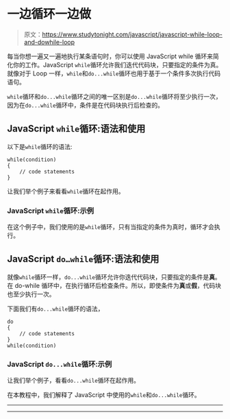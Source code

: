 # 一边循环一边做

> 原文：<https://www.studytonight.com/javascript/javascript-while-loop-and-dowhile-loop>

每当你想一遍又一遍地执行某条语句时，你可以使用 JavaScript while 循环来简化你的工作。JavaScript `while`循环允许我们迭代代码块，只要指定的条件为真。就像对于 Loop 一样，`while`和`do...while`循环也用于基于一个条件多次执行代码语句。

`while`循环和`do...while`循环之间的唯一区别是`do...while`循环将至少执行一次，因为在`do...while`循环中，条件是在代码块执行后检查的。

## JavaScript `while`循环:语法和使用

以下是`while`循环的语法:

```
while(condition)
{
    // code statements
}
```

让我们举个例子来看看`while`循环在起作用。

### JavaScript `while`循环:示例

在这个例子中，我们使用的是`while`循环，只有当指定的条件为真时，循环才会执行。

## JavaScript `do…while`循环:语法和使用

就像`while`循环一样，`do...while`循环允许你迭代代码块，只要指定的条件是**真**。在 do-while 循环中，在执行循环后检查条件。所以，即使条件为**真**或**假**，代码块也至少执行一次。

下面我们有`do...while`循环的语法，

```
do
{
    // code statements
}
while(condition)
```

### JavaScript `do...while`循环:示例

让我们举个例子，看看`do...while`循环在起作用。

在本教程中，我们解释了 JavaScript 中使用的`while`和`do...while`循环。

* * *

* * *